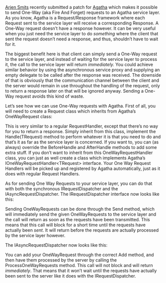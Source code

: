 <a href="http://danthar.tweakblogs.net/" target="_blank">Arjen Smits</a> recently submitted a patch for <a href="http://code.google.com/p/agatha-rrsl/" target="_blank">Agatha</a> which makes it possible to send One-Way (aka Fire And Forget) requests to an Agatha service layer. As you know, Agatha is a Request/Response framework where each Request sent to the service layer will receive a corresponding Response. A One-Way request doesn’t have a response however. It can be very useful when you just need the service layer to do <em>something</em> where the client that sent the request doesn’t need a response, and thus, shouldn’t have to wait for it.

The biggest benefit here is that client can simply send a One-Way request to the service layer, and instead of waiting for the service layer to process it, the call to the service layer will return <em>immediately. </em>You could achieve similar behavior by using the asynchronous service proxy and supplying an empty delegate to be called after the response was received. The downside of that is obviously that the communication channel between the client and the server would remain in use throughout the handling of the request, only to return a response later on that will be ignored anyway. Sending a One-Way request avoids this kind of waste.

Let’s see how we can use One-Way requests with Agatha. First of all, you will need to create a Request class which inherits from Agatha’s OneWayRequest class:  

<script src="https://gist.github.com/3685652.js?file=s1.cs"></script>

This is very similar to a regular RequestHandler, except that there’s no way for you to return a response. Simply inherit from this class, implement the Handle(TRequest) method to perform whatever it is that you need to do and that’s it as far as the service layer is concerned. If you want to, you can (as always) override the BeforeHandle and AfterHandle methods to add some extra stuff. If you don’t want to inherit from this OneWayRequestHandler class, you can just as well create a class which implements Agatha’s IOneWayRequestHandler&lt;TRequest&gt; interface. Your One Way Request Handlers will be picked up and registered by Agatha automatically, just as it does with regular Request Handlers.

As for sending One Way Requests to your service layer, you can do that with both the synchronous IRequestDispatcher and the IAsyncRequestDispatcher. The IRequestDispatcher interface now looks like this:

<script src="https://gist.github.com/3685652.js?file=s2.cs"></script>

Sending OneWayRequests can be done through the Send method, which will immediately send the given OneWayRequests to the service layer and the call will return as soon as the requests have been transmitted. This means that this call will block for a short time until the requests have actually been <em>sent</em>. It will return before the requests are actually processed by the service layer however.

The IAsyncRequestDispatcher now looks like this:

<script src="https://gist.github.com/3685652.js?file=s3.cs"></script>

You can add your OneWayRequest through the correct Add method, and then have them processed by the server by calling the ProcessOneWayRequests method. This call will not block and will return <em>immediately</em>. That means that it won’t wait until the requests have actually been sent to the server like it does with the IRequestDispatcher.
